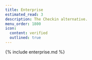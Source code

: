 ```yaml
---
title: Enterprise
estimated_read: 3
description: The Checkin alternative.
menu_order: 1800
icon:
  content: verified
  outlined: true
---
```


{% include enterprise.md %}
